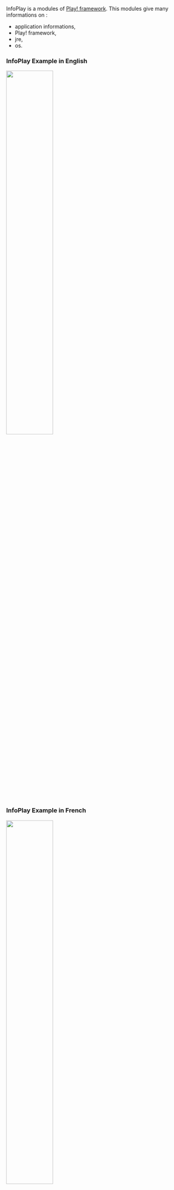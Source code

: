 InfoPlay is a modules of [Play! framework](http://www.playframework.org/).
This modules give many informations on :
  * application informations,
  * Play! framework,
  * jre,
  * os.

### InfoPlay Example in English ###
<img src='http://infoplay.googlecode.com/files/infoplay_en.png' height='50%' width='50%' />

### InfoPlay Example in French ###
<img src='http://infoplay.googlecode.com/files/infoplay_fr.png' height='50%' width='50%' />
